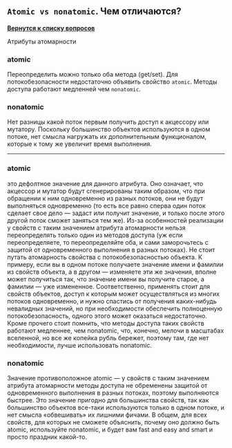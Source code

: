 ## `Atomic vs nonatomic`. Чем отличаются?

[**Вернутся к списку вопросов**](https://github.com/Torlopov-Andrey/hh_interview_ios/blob/master/readme.md)

Атрибуты атомарности
### atomic
Переопределить можно только оба метода (get/set). Для потокобезопасности недостаточно объявить свойство `atomic`.
Методы доступа работают медленней чем `nonatomic`.

### nonatomic
Нет разницы какой поток первым получить доступ к акцессору или мутатору.
Поскольку большинство объектов используются в одном потоке, нет смысла нагружать их дополнительным функционалом, которые к тому же увеличит время выполнения.

---
### atomic
это дефолтное значение для данного атрибута. Оно означает, что акцессор и мутатор будут сгенерированы таким образом, что при обращении к ним одновременно из разных потоков, они не будут выполняться одновременно (то есть все равно сперва один поток сделает свое дело — задаст или получит значение, и только после этого другой поток сможет заняться тем же). Из-за особенностей реализации у свойств с таким значением атрибута атомарности нельзя переопределять только один из методов доступа (уж если переопределяете, то переопределяйте оба, и сами заморочьтесь с защитой от одновременного выполнения в разных потоках). Не стоит путать атомарность свойства с потокобезопасностью объекта. К примеру, если вы в одном потоке получаете значение имени и фамилии из свойств объекта, а в другом — изменяете эти же значения, вполне может получиться так, что значение имени вы получите старое, а фамилии — уже измененное. Соответственно, применять стоит для свойств объектов, доступ к которым может осуществляться из многих потоков одновременно, и нужно спастись от получения каких-нибудь невалидных значений, но при необходимости обеспечить полноценную потокобезопасность, одного этого может оказаться недостаточно. Кроме прочего стоит помнить, что методы доступа таких свойств работают медленнее, чем nonatomic, что, конечно, мелочи в масштабах вселенной, но все же копейка рубль бережет, поэтому там, где нет необходимости, лучше использовать nonatomic.


### nonatomic
Значение противоположное atomic — у свойств с таким значением атрибута атомарности методы доступа не обременены защитой от одновременного выполнения в разных потоках, поэтому выполняются быстрее. Это значение пригодно для большинства свойств, так как большинство объектов все-таки используются только в одном потоке, и нет смысла «обвешивать» их лишними фичами. В общем, для всех свойств, для которых не сможете объяснить, почему оно должно быть atomic, используйте nonatomic, и будет вам fast and easy and smart и просто праздник какой-то.

